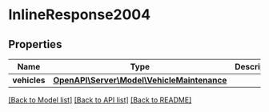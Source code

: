 # InlineResponse2004

## Properties
Name | Type | Description | Notes
------------ | ------------- | ------------- | -------------
**vehicles** | [**OpenAPI\Server\Model\VehicleMaintenance**](VehicleMaintenance.md) |  | [optional] 

[[Back to Model list]](../README.md#documentation-for-models) [[Back to API list]](../README.md#documentation-for-api-endpoints) [[Back to README]](../README.md)


